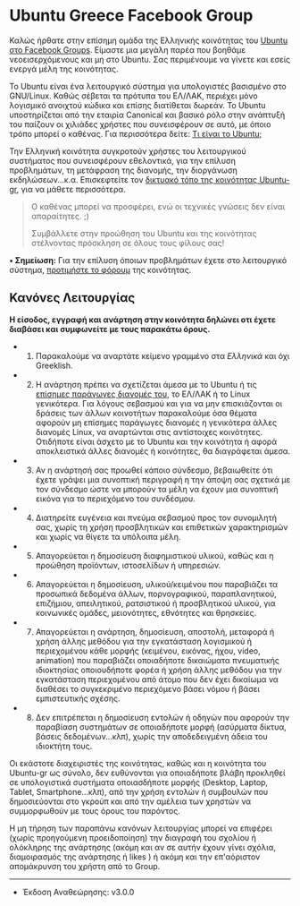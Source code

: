 Ubuntu Greece Facebook Group
===========================

Καλώς ήρθατε στην επίσημη ομάδα της Ελληνικής κοινότητας του [Ubuntu στο Facebook Groups][1].
Είμαστε μια μεγάλη παρέα που βοηθάμε νεοεισερχόμενους και μη στο Ubuntu. 
Σας περιμένουμε να γίνετε και εσείς ενεργά μέλη της κοινότητας.

Το Ubuntu είναι ένα λειτουργικό σύστημα για υπολογιστές βασισμένο στο GNU/Linux. Καθώς σέβεται τα πρότυπα του ΕΛ/ΛΑΚ, περιέχει μόνο λογισμικό ανοιχτού κώδικα και επίσης διατίθεται δωρεάν. Το Ubuntu υποστηρίζεται από την εταιρία Canonical και βασικό ρόλο στην ανάπτυξή του παίζουν οι χιλιάδες χρήστες που συνεισφέρουν σε αυτό, με όποιο τρόπο μπορεί ο καθένας. Για περισσότερα δείτε: [Τι είναι το Ubuntu;][2]

Την Ελληνική κοινότητα συγκροτούν χρήστες του λειτουργικού συστήματος που συνεισφέρουν εθελοντικά, για την επίλυση προβλημάτων, τη μετάφραση της διανομής, την διοργάνωση εκδηλώσεων...κ.α. Επισκεφτείτε τον [δικτυακό τόπο της κοινότητας Ubuntu-gr][3], για να μάθετε περισσότερα.

> Ο καθένας μπορεί να προσφέρει, ενώ οι τεχνικές γνώσεις δεν είναι απαραίτητες. ;)
>
> Συμβάλλετε στην προώθηση του Ubuntu και της κοινότητας
> στέλνοντας πρόσκληση σε όλους τους φίλους σας!

**• Σημείωση:** Για την επίλυση όποιων προβλημάτων έχετε στο λειτουργικό σύστημα, [προτιμήστε το φόρουμ][6] της κοινότητας.

Κανόνες Λειτουργίας
-------------------
**Η είσοδος, εγγραφή και ανάρτηση στην κοινότητα δηλώνει οτι έχετε διαβάσει και συμφωνείτε με τους παρακάτω όρους.**

* 1) Παρακαλούμε να αναρτάτε κείμενο γραμμένο στα *Ελληνικά* και όχι Greeklish.
* 2) Η ανάρτηση πρέπει να σχετίζεται άμεσα με το Ubuntu ή τις [επίσημες παράγωγες διανομές του][5], το ΕΛ/ΛΑΚ ή το Linux γενικότερα. Για λόγους σεβασμού και για να μην επισκιάζονται οι δράσεις των άλλων κοινοτήτων παρακαλούμε όσα θέματα αφορούν μη επίσημες παράγωγες διανομές η γενικότερα άλλες διανομές Linux, να αναρτώνται στις αντίστοιχες κοινότητες. Οτιδήποτε είναι άσχετο με το Ubuntu και την κοινότητα ή αφορά αποκλειστικά άλλες διανομές ή κοινότητες, θα διαγράφεται άμεσα.
* 3) Αν η ανάρτησή σας προωθεί κάποιο σύνδεσμο, βεβαιωθείτε ότι έχετε γράψει μια συνοπτική περιγραφή η την άποψη σας σχετικά με τον σύνδεσμο ώστε να μπορούν τα μέλη να έχουν  μια συνοπτική εικόνα για το περιεχόμενο του συνδέσμου.
* 4) Διατηρείτε ευγένεια και πνεύμα σεβασμού προς τον συνομιλητή σας, χωρίς τη χρήση προσβλητικών και επιθετικών χαρακτηρισμών και χωρίς να θίγετε τα υπόλοιπα μέλη.
* 5) Απαγορεύεται η δημοσίευση διαφημιστικού υλικού, καθώς και η προώθηση προϊόντων, ιστοσελίδων ή υπηρεσιών.
* 6) Απαγορεύεται η δημοσίευση, υλικού/κειμένου που παραβιάζει τα προσωπικά δεδομένα άλλων, πορνογραφικού, παραπλανητικού, επιζήμιου, απειλητικού, ρατσιστικού ή προσβλητικού υλικού, για κοινωνικές ομάδες, μειονότητες, εθνότητες και θρησκείες.
* 7) Απαγορεύεται η ανάρτηση, δημοσίευση, αποστολή, μεταφορά ή χρήση άλλης μεθόδου για την εγκατάσταση λογισμικού ή περιεχομένου κάθε μορφής (κειμένου, εικόνας, ήχου, video, animation) που παραβιάζει οποιαδήποτε δικαιώματα πνευματικής ιδιοκτησίας οποιουδήποτε φορέα ή χρήση άλλης μεθόδου για την εγκατάσταση περιεχομένου από άτομο που δεν έχει δικαίωμα να διαθέσει το συγκεκριμένο περιεχόμενο βάσει νόμου ή βάσει εμπιστευτικής σχέσης.
* 8) Δεν επιτρέπεται η δημοσίευση εντολών ή οδηγών που αφορούν την παραβίαση συστημάτων σε οποιαδήποτε μορφή (ασύρματα δίκτυα, βάσεις δεδομένων...κλπ), χωρίς την αποδεδειγμένη άδεια του ιδιοκτήτη τους.

Οι εκάστοτε διαχειριστές της κοινότητας, καθώς και η κοινότητα του Ubuntu-gr ως σύνολο, δεν ευθύνονται για οποιαδήποτε βλάβη προκληθεί σε υπολογιστικά συστήματα οποιασδήποτε μορφής (Desktop, Laptop, Tablet, Smartphone...κλπ), από την χρήση εντολών ή συμβουλών που δημοσιεύονται στο γκρούπ και από την αμέλεια των χρηστών να συμμορφωθούν με τους όρους του παρόντος.

Η μη τήρηση των παραπάνω κανόνων λειτουργίας μπορεί να επιφέρει (χωρίς προηγούμενη προειδοποίηση) την διαγραφή του σχολίου ή ολόκληρης της ανάρτησης (ακόμη και αν σε αυτήν έχουν γίνει σχόλια, διαμοιρασμός της ανάρτησης ή likes ) ή ακόμη και την επ'αόριστον απομάκρυνση του χρήστη από το Group. 

- - - - - - - - - -
* Έκδοση Αναθεώρησης: v3.0.0 

  [1]: https://www.facebook.com/groups/ubuntugr/
  [2]: http://ubuntu-gr.org/content/%CF%84%CE%B9-%CE%B5%CE%AF%CE%BD%CE%B1%CE%B9-%CF%84%CE%BF-ubuntu
  [3]: https://ubuntu-gr.org/
  [5]: https://forum.ubuntu-gr.org/viewtopic.php?f=4&t=28956#p306994
  [6]: https://forum.ubuntu-gr.org/

